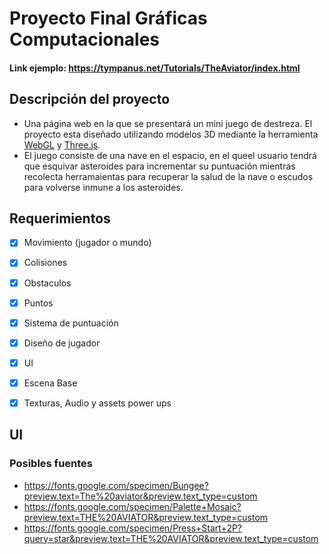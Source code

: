 # Proyecto Final Gráficas Computacionales
#### Link ejemplo: https://tympanus.net/Tutorials/TheAviator/index.html

## Descripción del proyecto

* Una página web en la que se presentará un mini juego de destreza. El proyecto esta diseñado utilizando modelos 3D mediante la herramienta [WebGL](https://get.webgl.org/) y [Three.js](https://threejs.org/). 
* El juego consiste de una nave en el espacio, en el queel usuario tendrá que esquivar asteroides para incrementar su puntuación mientras recolecta herramaientas para recuperar la salud de la nave o escudos para volverse inmune a los asteroides. 

## Requerimientos 
- [x]	Movimiento (jugador o mundo)
- [x]	Colisiones
  - [x] Obstaculos
  - [x]	Puntos
- [x]	Sistema de puntuación
- [x]	Diseño de jugador

- [x] UI
- [x] Escena Base
- [x] Texturas, Audio y assets power ups

## UI
### Posibles fuentes
* https://fonts.google.com/specimen/Bungee?preview.text=The%20aviator&preview.text_type=custom
* https://fonts.google.com/specimen/Palette+Mosaic?preview.text=THE%20AVIATOR&preview.text_type=custom
* https://fonts.google.com/specimen/Press+Start+2P?query=star&preview.text=THE%20AVIATOR&preview.text_type=custom
